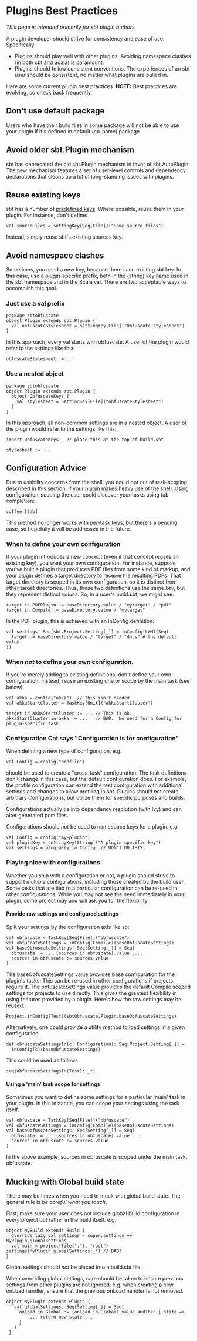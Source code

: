 Plugins Best Practices
======================

*This page is intended primarily for sbt plugin authors.*

A plugin developer should strive for consistency and ease of use.
Specifically:

-   Plugins should play well with other plugins. Avoiding namespace
    clashes (in both sbt and Scala) is paramount.
-   Plugins should follow consistent conventions. The experiences of an
    sbt *user* should be consistent, no matter what plugins are pulled
    in.

Here are some current plugin best practices. **NOTE:** Best practices
are evolving, so check back frequently.

Don't use default package
-------------------------

Users who have their build files in some package will not be able to use
your plugin if it's defined in default (no-name) package.

Avoid older sbt.Plugin mechanism
--------------------------------

sbt has deprecated the old sbt.Plugin mechanism in favor of
sbt.AutoPlugin. The new mechanism features a set of user-level controls
and dependency declarations that cleans up a lot of long-standing issues
with plugins.

Reuse existing keys
-------------------

sbt has a number of [predefined keys](../../api/sbt/Keys%24.html). Where
possible, reuse them in your plugin. For instance, don't define:

    val sourceFiles = settingKey[Seq[File]]("Some source files")

Instead, simply reuse sbt's existing sources key.

Avoid namespace clashes
-----------------------

Sometimes, you need a new key, because there is no existing sbt key. In
this case, use a plugin-specific prefix, both in the (string) key name
used in the sbt namespace and in the Scala val. There are two acceptable
ways to accomplish this goal.

### Just use a val prefix

    package sbtobfuscate
    object Plugin extends sbt.Plugin {
      val obfuscateStylesheet = settingKey[File]("Obfuscate stylesheet")
    }

In this approach, every val starts with obfuscate. A user of the plugin
would refer to the settings like this:

    obfuscateStylesheet := ...

### Use a nested object

    package sbtobfuscate
    object Plugin extends sbt.Plugin {
      object ObfuscateKeys {
        val stylesheet = SettingKey[File]("obfuscateStylesheet")
      }
    }

In this approach, all non-common settings are in a nested object. A user
of the plugin would refer to the settings like this:

    import ObfuscateKeys._ // place this at the top of build.sbt

    stylesheet := ...

Configuration Advice
--------------------

Due to usability concerns from the shell, you could opt out of
task-scoping described in this section, if your plugin makes heavy use
of the shell. Using configuration-scoping the user could discover your
tasks using tab completion:

``` {.sourceCode .console}
coffee:[tab]
```

This method no longer works with per-task keys, but there's a pending
case, so hopefully it will be addressed in the future.

### When to define your own configuration

If your plugin introduces a new concept (even if that concept reuses an
existing key), you want your own configuration. For instance, suppose
you've built a plugin that produces PDF files from some kind of markup,
and your plugin defines a target directory to receive the resulting
PDFs. That target directory is scoped in its own configuration, so it is
distinct from other target directories. Thus, these two definitions use
the same *key*, but they represent distinct *values*. So, in a user's
build.sbt, we might see:

    target in PDFPlugin := baseDirectory.value / "mytarget" / "pdf"
    target in Compile := baseDirectory.value / "mytarget"

In the PDF plugin, this is achieved with an inConfig definition:

    val settings: Seq[sbt.Project.Setting[_]] = inConfig(LWM)(Seq(
      target := baseDirectory.value / "target" / "docs" # the default value
    ))

### When *not* to define your own configuration.

If you're merely adding to existing definitions, don't define your own
configuration. Instead, reuse an existing one *or* scope by the main
task (see below).

    val akka = config("akka")  // This isn't needed.
    val akkaStartCluster = TaskKey[Unit]("akkaStartCluster")

    target in akkaStartCluster := ... // This is ok.
    akkaStartCluster in akka := ...   // BAD.  No need for a Config for plugin-specific task.

### Configuration Cat says "Configuration is for configuration"

When defining a new type of configuration, e.g.

    val Config = config("profile")

should be used to create a "cross-task" configuration. The task
definitions don't change in this case, but the default configuration
does. For example, the profile configuration can extend the test
configuration with additional settings and changes to allow profiling in
sbt. Plugins should not create arbitrary Configurations, but utilize
them for specific purposes and builds.

Configurations actually tie into dependency resolution (with Ivy) and
can alter generated pom files.

Configurations should *not* be used to namespace keys for a plugin. e.g.

    val Config = config("my-plugin")
    val pluginKey = settingKey[String]("A plugin specific key")
    val settings = pluginKey in Config  // DON'T DO THIS!

### Playing nice with configurations

Whether you ship with a configuration or not, a plugin should strive to
support multiple configurations, including those created by the build
user. Some tasks that are tied to a particular configuration can be
re-used in other configurations. While you may not see the need
immediately in your plugin, some project may and will ask you for the
flexibility.

#### Provide raw settings and configured settings

Split your settings by the configuration axis like so:

    val obfuscate = TaskKey[Seq[File]]("obfuscate")
    val obfuscateSettings = inConfig(Compile)(baseObfuscateSettings)
    val baseObfuscateSettings: Seq[Setting[_]] = Seq(
      obfuscate := ... (sources in obfuscate).value ...,
      sources in obfuscate := sources.value
    )

The baseObfuscateSettings value provides base configuration for the
plugin's tasks. This can be re-used in other configurations if projects
require it. The obfuscateSettings value provides the default Compile
scoped settings for projects to use directly. This gives the greatest
flexibility in using features provided by a plugin. Here's how the raw
settings may be reused:

    Project.inConfig(Test)(sbtObfuscate.Plugin.baseObfuscateSettings)

Alternatively, one could provide a utility method to load settings in a
given configuration:

    def obfuscateSettingsIn(c: Configuration): Seq[Project.Setting[_]] =
      inConfig(c)(baseObfuscateSettings)

This could be used as follows:

    seq(obfuscateSettingsIn(Test): _*) 

#### Using a 'main' task scope for settings

Sometimes you want to define some settings for a particular 'main' task
in your plugin. In this instance, you can scope your settings using the
task itself.

    val obfuscate = TaskKey[Seq[File]]("obfuscate")
    val obfuscateSettings = inConfig(Compile)(baseObfuscateSettings)
    val baseObfuscateSettings: Seq[Setting[_]] = Seq(
      obfuscate := ... (sources in obfuscate).value ...,
      sources in obfuscate := sources.value
    )

In the above example, sources in obfuscate is scoped under the main
task, obfuscate.

Mucking with Global build state
-------------------------------

There may be times when you need to muck with global build state. The
general rule is *be careful what you touch*.

First, make sure your user does not include global build configuration
in *every* project but rather in the build itself. e.g.

    object MyBuild extends Build {
      override lazy val settings = super.settings ++ MyPlugin.globalSettings
      val main = project(file("."), "root") settings(MyPlugin.globalSettings:_*) // BAD!
    }

Global settings should *not* be placed into a build.sbt file.

When overriding global settings, care should be taken to ensure previous
settings from other plugins are not ignored. e.g. when creating a new
onLoad handler, ensure that the previous onLoad handler is not removed.

    object MyPlugin extends Plugin {
       val globalSettings: Seq[Setting[_]] = Seq(
         onLoad in Global := (onLoad in Global).value andThen { state =>
             ... return new state ...
         }
       )
     }
